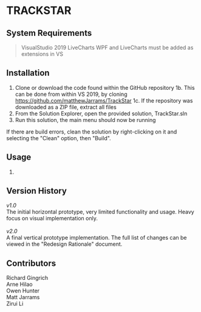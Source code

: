 # TRACKSTAR

## System Requirements
> VisualStudio 2019
> LiveCharts WPF and LiveCharts must be added as extensions in VS

## Installation
1. Clone or download the code found within the GitHub repository
1b. This can be done from within VS 2019, by cloning https://github.com/matthewJarrams/TrackStar
1c. If the repository was downloaded as a ZIP file, extract all files
2. From the Solution Explorer, open the provided solution, TrackStar.sln
3. Run this solution, the main menu should now be running

If there are build errors, clean the solution by right-clicking on it and
selecting the "Clean" option, then "Build".

## Usage
1. 

## Version History
*v1.0* <br/>
The initial horizontal prototype, very limited functionality and usage.
Heavy focus on visual implementation only. </br>
</br>
*v2.0* </br>
A final vertical prototype implementation.
The full list of changes can be viewed in the "Redesign Rationale" document.</br>


## Contributors
Richard Gingrich <br/>
Arne Hilao <br/>
Owen Hunter <br/>
Matt Jarrams <br/>
Zirui Li <br/>
